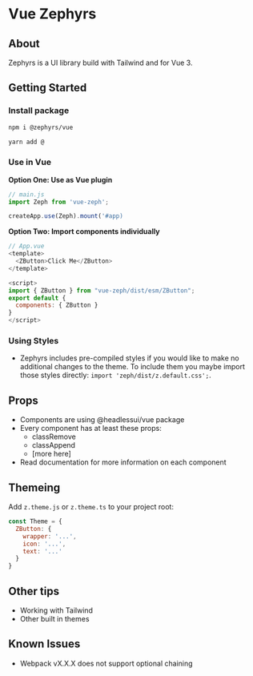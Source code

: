 # Vue Zephyrs

## About

Zephyrs is a UI library build with Tailwind and for Vue 3.

## Getting Started

### Install package

```bash
npm i @zephyrs/vue
```
```bash
yarn add @
```

### Use in Vue

**Option One: Use as Vue plugin**
```js
// main.js
import Zeph from 'vue-zeph';

createApp.use(Zeph).mount('#app)
```

**Option Two: Import components individually**
```js
// App.vue
<template>
  <ZButton>Click Me</ZButton>
</template>

<script>
import { ZButton } from "vue-zeph/dist/esm/ZButton";
export default {
  components: { ZButton }
}
</script>
```

### Using Styles

- Zephyrs includes pre-compiled styles if you would like to make no additional changes to the theme. To include them you maybe import those styles directly: `import 'zeph/dist/z.default.css';`.

## Props
- Components are using @headlessui/vue package
- Every component has at least these props:
  - classRemove
  - classAppend
  - [more here]
- Read documentation for more information on each component

## Themeing

Add `z.theme.js` or `z.theme.ts` to your project root:
```js
const Theme = {
  ZButton: {
    wrapper: '...',
    icon: '...',
    text: '...'
  }
}
```

## Other tips
- Working with Tailwind
- Other built in themes

## Known Issues
- Webpack vX.X.X does not support optional chaining